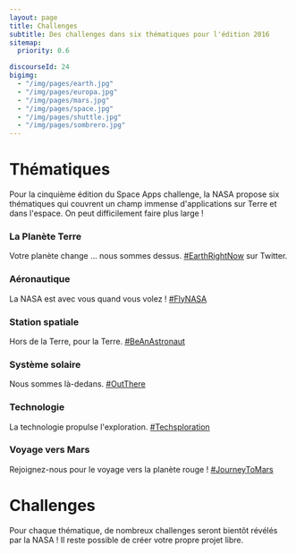 ```yaml
---
layout: page
title: Challenges
subtitle: Des challenges dans six thématiques pour l'édition 2016
sitemap:
  priority: 0.6

discourseId: 24
bigimg:
  - "/img/pages/earth.jpg"
  - "/img/pages/europa.jpg"
  - "/img/pages/mars.jpg"
  - "/img/pages/space.jpg"
  - "/img/pages/shuttle.jpg"
  - "/img/pages/sombrero.jpg"
---
```


# Thématiques

Pour la cinquième édition du Space Apps challenge, la NASA propose six thématiques qui couvrent un champ immense d'applications sur Terre et dans l'espace. On peut difficilement faire plus large !

### La Planète Terre

Votre planète change ... nous sommes dessus. [#EarthRightNow](https://twitter.com/hashtag/EarthRightNow) sur Twitter.

### Aéronautique

La NASA est avec vous quand vous volez ! [#FlyNASA](https://twitter.com/hashtag/FlyNASA)

### Station spatiale

Hors de la Terre, pour la Terre. [#BeAnAstronaut](https://twitter.com/hashtag/BeAnAstronaut)

### Système solaire

Nous sommes là-dedans. [#OutThere](https://twitter.com/hashtag/OutThere)

### Technologie

La technologie propulse l'exploration. [#Techsploration](https://twitter.com/hashtag/Techsploration)

### Voyage vers Mars

Rejoignez-nous pour le voyage vers la planète rouge ! [#JourneyToMars](https://twitter.com/hashtag/JourneyToMars)


# Challenges

Pour chaque thématique, de nombreux challenges seront bientôt révélés par la NASA !
Il reste possible de créer votre propre projet libre.